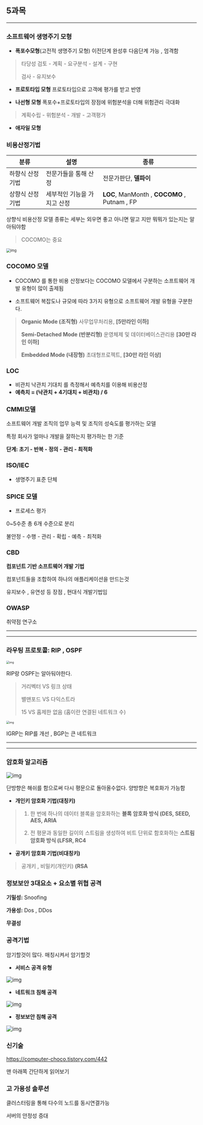 ## 5과목

---

### 소프트웨어 생명주기 모형

+ **폭포수모형**(고전적 생명주기 모형) 이전단계 완성후 다음단계 가능 , 엄격함

> 타당성 검토 - 계획 - 요구분석 - 설계 - 구현
>
> 검사 - 유지보수

+ **프로토타입 모형** 프로토타입으로 고객에 평가를 받고 반영



+ **나선형 모형** 폭포수+프로토타입의 장점에 위험분석을 더해 위험관리 극대화

> 계획수립 - 위험분석 - 개발 - 고객평가

+ **애자일 모형**





### 비용산정기법

| 분류             | 설명                        | 종류                                         |
| ---------------- | --------------------------- | -------------------------------------------- |
| 하향식 산정 기법 | 전문가들을 통해 산정        | 전문가판단, **델파이**                       |
| 상향식 산정 기법 | 세부적인 기능을 가지고 산정 | **LOC**, ManMonth , **COCOMO** , Putnam , FP |

상향식 비용산정 모델 종류는 세부는 외우면 좋고 아니면 말고 지만 뭐뭐가 있는지는 알아둬야함

> COCOMO는 중요

<img src="https://blog.kakaocdn.net/dn/mnsWg/btraKEAq4p4/K99DxyZDpfkLXK8J626fu1/img.png" alt="img" style="zoom: 67%;" />



### COCOMO 모델

+ COCOMO 를 통한 비용 산정보다는 COCOMO 모델에서 구분하는 소프트웨어 개발 유형이 많이 출제됨

+ 소프트웨어 복잡도나 규모에 따라 3가지 유형으로 소프트웨어 개발 유형을 구분한다.

>  **Organic Mode (조직형)** 사무업무처리용, **[5만라인 이하]**
>
>  **Semi-Detached Mode (반분리형)** 운영체제 및 데이터베이스관리용 **[30만 라인 이하]**
>
>  **Embedded Mode (내장형)** 초대형프로젝트, **[30만 라인 이상]**



### LOC

+ 비관치 낙관치 기대치 를 측정해서 예측치를 이용해 비용산정
+ **예측치 = (낙관치  + 4기대치 + 비관치) / 6**



### CMMI모델

소프트웨어 개발 조직의 업무 능력 및 조직의 성숙도를 평가하는 모델

 특정 회사가 얼마나 개발을 잘하는지 평가하는 한 기준

**단계: 초기 - 반복 - 정의 - 관리 - 최적화**



### ISO/IEC

+ 생명주기 표준 단체



### SPICE 모델

+ 프로세스 평가

0~5수준 총 6개 수준으로 분리

불안정 - 수행 - 관리 - 확립 - 예측 - 최적화



### CBD

**컴포넌트 기반 소프트웨어 개발 기법**

컴포넌트들을 조합하여 하나의 애플리케이션을 만드는것 

유지보수 , 유연성 등 장점 , 현대식 개발기법임



### OWASP

취약점 연구소

----

---

### 라우팅 프로토콜: RIP , OSPF

<img src="https://blog.kakaocdn.net/dn/begQBp/btraRjVUnoG/QipWbVOrGzWpCmYfghpX2K/img.png" alt="img" style="zoom:50%;" />

RIP랑 OSPF는 알아둬야한다.

> 거리벡터 VS 링크 상태
>
> 밸맨포드 VS 다익스트라
>
> 15 VS 홉제한 없음  (홉이란 연결된 네트워크 수)



<img src="https://blog.kakaocdn.net/dn/dMqkzg/btraRk8lKuY/VLeJXs521JmKKEa9d9vkQ1/img.png" alt="img" style="zoom:50%;" />

IGRP는 RIP를 개선 , BGP는 큰 네트워크 



---

---



### 암호화 알고리즘

![img](https://blog.kakaocdn.net/dn/nbIWf/btraKFMUHAM/N5hnI4ErGP7lHjTzn0mZe0/img.png)

단방향은 해쉬를 함으로써 다시 평문으로 돌아올수없다. 양방향은 복호화가 가능함



+ **개인키 암호화 기법(대칭키)**

> 1. 한 번에 하나의 데이터 블록을 암호화하는 **블록 암호화 방식 (DES, SEED, AES, ARIA** 
>
> 2. 전 평문과 동일한 길이의 스트림을 생성하여 비트 단위로 함호화하는 **스트림 암호화 방식 (LFSR, RC4**

+ **공개키 암호화 기법(비대칭키)**

> 공개키 , 비밀키(개인키)  **(RSA** 





### 정보보안 3대요소 + 요소별 위협 공격

**기밀성:** Snoofing

**가용성:** Dos , DDos

**무결성**



### 공격기법

암기할것이 많다. 매칭시켜서 암기할것

+ **서비스 공격 유형**

![img](https://blog.kakaocdn.net/dn/bk9xxf/btraSZv8e0R/gNC5POKuVXDPwpCaGeCIF0/img.png)

+ **네트워크 침해 공격**

![img](https://blog.kakaocdn.net/dn/dtBJQO/btraJyUPTZk/oNNLvQOK5k953STsR3ybc1/img.png)

+ **정보보안 침해 공격**

![img](https://blog.kakaocdn.net/dn/bXvwep/btraKFGkigS/E6hP0EHNcD1swx2sEPm8V1/img.png)



### 신기술 

https://computer-choco.tistory.com/442

맨 아래쪽 간단하게 읽어보기



### 고 가용성 솔루션

클러스터링을 통해 다수의 노드를 동시연결가능

서버의 안정성 증대





